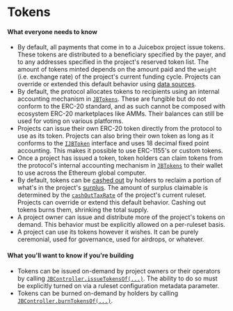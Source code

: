 # Tokens

#### What everyone needs to know

* By default, all payments that come in to a Juicebox project issue tokens. These tokens are distributed to a beneficiary specified by the payer, and to any addresses specified in the project's reserved token list. The amount of tokens minted depends on the amount paid and the `weight` (i.e. exchange rate) of the project's current funding cycle. Projects can override or extended this default behavior using [data sources](/docs/v4/learn/glossary/data-hook.md).
* By default, the protocol allocates tokens to recipients using an internal accounting mechanism in [`JBTokens`](/docs/v4/api/core/contracts/JBTokens.md). These are fungible but do not conform to the ERC-20 standard, and as such cannot be composed with ecosystem ERC-20 marketplaces like AMMs. Their balances can still be used for voting on various platforms.
* Projects can issue their own ERC-20 token directly from the protocol to use as its token. Projects can also bring their own token as long as it conforms to the [`IJBToken`](/docs/v4/api/core/interfaces/IJBToken.md) interface and uses 18 decimal fixed point accounting. This makes it possible to use ERC-1155's or custom tokens.
* Once a project has issued a token, token holders can claim tokens from the protocol's internal accounting mechanism in [`JBTokens`](/docs/v4/api/core/contracts/JBTokens.md) to their wallet to use across the Ethereum global computer. 
* By default, tokens can be [cashed out](/docs/v4/learn/glossary/cash-out-tax-rate.md) by holders to reclaim a portion of what's in the project's [surplus](/docs/v4/learn/glossary/surplus.md). The amount of surplus claimable is determined by the [`cashOutTaxRate`](/docs/v4/learn/glossary/cash-out-tax-rate.md) of the project's current ruleset. Projects can override or extend this default behavior. Cashing out tokens burns them, shrinking the total supply.
* A project owner can issue and distribute more of the project's tokens on demand. This behavior must be explicitly allowed on a per-ruleset basis.
* A project can use its tokens however it wishes. It can be purely ceremonial, used for governance, used for airdrops, or whatever.

#### What you'll want to know if you're building

* Tokens can be issued on-demand by project owners or their operators by calling [`JBController.issueTokensOf(...)`](/docs/v4/api/core/contracts/JBController.md#issuetokensof). The ability to do so must be explicitly turned on via a ruleset configuration metadata parameter.
* Tokens can be burned on-demand by holders by calling [`JBController.burnTokensOf(...)`](/docs/v4/api/core/contracts/JBController.md#burntokensof).
